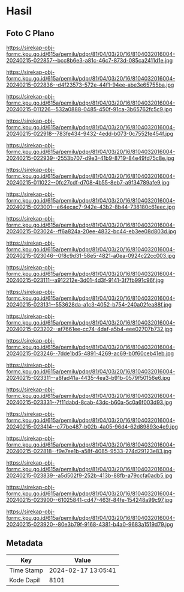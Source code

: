 # Hasil

## Foto C Plano

https://sirekap-obj-formc.kpu.go.id/615a/pemilu/pdpr/81/04/03/20/16/8104032016004-20240215-022857--bcc8b6e3-a81c-46c7-873d-085ca2411d1e.jpg

https://sirekap-obj-formc.kpu.go.id/615a/pemilu/pdpr/81/04/03/20/16/8104032016004-20240215-022836--d4f23573-572e-44f1-94ee-abe3e65755ba.jpg

https://sirekap-obj-formc.kpu.go.id/615a/pemilu/pdpr/81/04/03/20/16/8104032016004-20240215-011226--532a0888-0485-450f-91ca-3b65762fc5c9.jpg

https://sirekap-obj-formc.kpu.go.id/615a/pemilu/pdpr/81/04/03/20/16/8104032016004-20240215-022918--783fe434-9432-4edd-b073-0c7552fe454f.jpg

https://sirekap-obj-formc.kpu.go.id/615a/pemilu/pdpr/81/04/03/20/16/8104032016004-20240215-022939--2553b707-d9e3-41b9-8719-84e49fd75c8e.jpg

https://sirekap-obj-formc.kpu.go.id/615a/pemilu/pdpr/81/04/03/20/16/8104032016004-20240215-011022--0fc27cdf-d708-4b55-8eb7-a9f34789afe9.jpg

https://sirekap-obj-formc.kpu.go.id/615a/pemilu/pdpr/81/04/03/20/16/8104032016004-20240215-023001--e64ecac7-942e-43b2-8b44-738180c61eec.jpg

https://sirekap-obj-formc.kpu.go.id/615a/pemilu/pdpr/81/04/03/20/16/8104032016004-20240215-023024--ff6a824a-20ee-4832-bc44-eb3ee08d803d.jpg

https://sirekap-obj-formc.kpu.go.id/615a/pemilu/pdpr/81/04/03/20/16/8104032016004-20240215-023046--0f8c9d31-58e5-4821-a0ea-0924c22cc003.jpg

https://sirekap-obj-formc.kpu.go.id/615a/pemilu/pdpr/81/04/03/20/16/8104032016004-20240215-023111--a912212e-3d01-4d3f-9141-3f7fb991c96f.jpg

https://sirekap-obj-formc.kpu.go.id/615a/pemilu/pdpr/81/04/03/20/16/8104032016004-20240215-023131--553628da-a1c3-4052-b754-240a02fea88f.jpg

https://sirekap-obj-formc.kpu.go.id/615a/pemilu/pdpr/81/04/03/20/16/8104032016004-20240215-023202--af7661ee-cc74-4daf-a5b4-eee02707b732.jpg

https://sirekap-obj-formc.kpu.go.id/615a/pemilu/pdpr/81/04/03/20/16/8104032016004-20240215-023246--7dde1bd5-4891-4269-ac69-b0f60ceb41eb.jpg

https://sirekap-obj-formc.kpu.go.id/615a/pemilu/pdpr/81/04/03/20/16/8104032016004-20240215-023311--a8fad41a-4435-4ea3-b91b-0579f50156e6.jpg

https://sirekap-obj-formc.kpu.go.id/615a/pemilu/pdpr/81/04/03/20/16/8104032016004-20240215-023331--7f11dabd-8cab-43dc-b60a-5c0a6f003d93.jpg

https://sirekap-obj-formc.kpu.go.id/615a/pemilu/pdpr/81/04/03/20/16/8104032016004-20240215-023414--c77be487-b02b-4a05-96d4-62d89893e4e9.jpg

https://sirekap-obj-formc.kpu.go.id/615a/pemilu/pdpr/81/04/03/20/16/8104032016004-20240215-022818--f9e7ee1b-a58f-4085-9533-274d29123e83.jpg

https://sirekap-obj-formc.kpu.go.id/615a/pemilu/pdpr/81/04/03/20/16/8104032016004-20240215-023839--a5d502f9-252b-413b-88fb-a79ccfa0adb5.jpg

https://sirekap-obj-formc.kpu.go.id/615a/pemilu/pdpr/81/04/03/20/16/8104032016004-20240215-023900--61025841-cd47-463f-84fe-154248a99c97.jpg

https://sirekap-obj-formc.kpu.go.id/615a/pemilu/pdpr/81/04/03/20/16/8104032016004-20240215-023920--80e3b79f-9168-4381-b4a0-9683a1519d79.jpg


## Metadata

| Key        | Value               |
| ---------- | ------------------- |
| Time Stamp | 2024-02-17 13:05:41 |
| Kode Dapil | 8101                |



